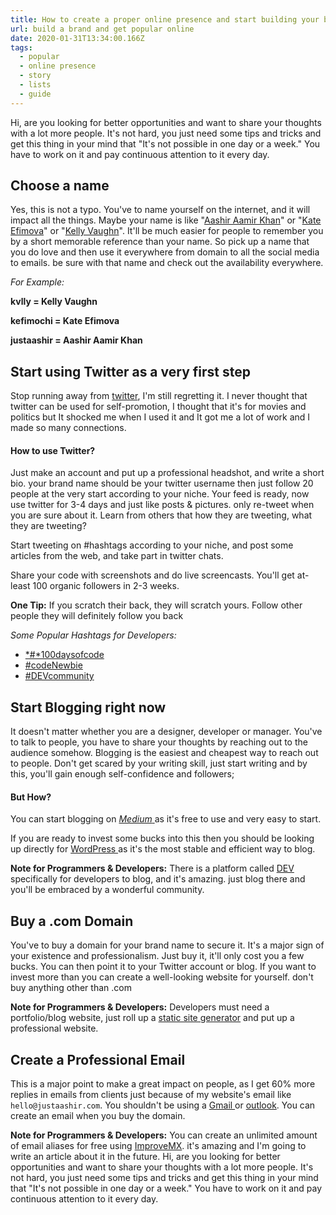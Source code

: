 ```yaml
---
title: How to create a proper online presence and start building your brand
url: build a brand and get popular online
date: 2020-01-31T13:34:00.166Z
tags:
  - popular
  - online presence
  - story
  - lists
  - guide
---
```

Hi, are you looking for better opportunities and want to share your thoughts with a lot more people. It's not hard, you just need some tips and tricks and get this thing in your mind that "It's not possible in one day or a week." You have to work on it and pay continuous attention to it every day.

## Choose a name

Yes, this is not a typo. You've to name yourself on the internet, and it will impact all the things. Maybe your name is like "[Aashir Aamir Khan](justaashir.com)" or "[Kate Efimova](https://twitter.com/kefimochi)" or "[Kelly Vaughn](https://twitter.com/kvlly)". It'll be much easier for people to remember you by a short memorable reference than your name. So pick up a name that you do love and then use it everywhere from domain to all the social media to emails. be sure with that name and check out the availability everywhere.

*For Example:*

**kvlly = Kelly Vaughn**

**kefimochi = Kate Efimova**

**justaashir = Aashir Aamir Khan**

## Start using Twitter as a very first step

Stop running away from [twitter](https://twitter.com/), I'm still regretting it. I never thought that twitter can be used for self-promotion, I thought that it's for movies and politics but It shocked me when I used it and It got me a lot of work and I made so many connections. 

#### How to use Twitter?

Just make an account and put up a professional headshot, and write a short bio. your brand name should be your twitter username then just follow 20 people at the very start according to your niche. Your feed is ready, now use twitter for 3-4 days and just like posts & pictures. only re-tweet when you are sure about it. Learn from others that how they are tweeting, what they are tweeting? 

Start tweeting on #hashtags according to your niche, and post some articles from the web, and take part in twitter chats.

Share your code with screenshots and do live screencasts. You'll get at-least 100 organic followers in 2-3 weeks. 

**One Tip:** If you scratch their back, they will scratch yours.  Follow other people they will definitely follow you back

*Some Popular Hashtags for Developers:*

* [*\#*100daysofcode](https://twitter.com/search?q=%23100daysofcode&src=typed_query)
* [\#codeNewbie](https://twitter.com/search?q=%23CodeNewbie&src=typeahead_click)
* [\#DEVcommunity](https://twitter.com/search?q=%23DEVcommunity&src=typeahead_click)

## Start Blogging right now

It doesn't matter whether you are a designer, developer or manager. You've to talk to people, you have to share your thoughts by reaching out to the audience somehow. Blogging is the easiest and cheapest way to reach out to people. Don't get scared by your writing skill, just start writing and by this, you'll gain enough self-confidence and followers;

#### But How?

You can start blogging on [*Medium* ](medium.com)as it's free to use and very easy to start. 

If you are ready to invest some bucks into this then you should be looking up directly for [WordPress ](wordpress.org)as it's the most stable and efficient way to blog.

**Note for Programmers & Developers:** There is a platform called [DEV ](dev.to)specifically for developers to blog, and it's amazing. just blog there and you'll be embraced by a wonderful community.

## Buy a .com Domain

You've to buy a domain for your brand name to secure it. It's a major sign of your existence and professionalism. Just buy it, it'll only cost you a few bucks. You can then point it to your Twitter account or blog. If you want to invest more than you can create a well-looking website for yourself. don't buy anything other than .com

**Note for Programmers & Developers:** Developers must need a portfolio/blog website, just roll up a [static site generator](https://www.staticgen.com/) and put up a professional website.

## Create a Professional Email

This is a major point to make a great impact on people, as I get 60% more replies in emails from clients just because of my website's email like `hello@justaashir.com`. You shouldn't be using a [Gmail ](https://mail.google.com/mail/u/0/)or [outlook](outlook.com). You can create an email when you buy the domain. 

**Note for Programmers & Developers:** You can create an unlimited amount of email aliases for free using [ImproveMX](improvemx.com). it's amazing and I'm going to write an article about it in the future. Hi, are you looking for better opportunities and want to share your thoughts with a lot more people. It's not hard, you just need some tips and tricks and get this thing in your mind that "It's not possible in one day or a week." You have to work on it and pay continuous attention to it every day.
